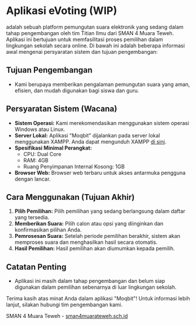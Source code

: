 # Aplikasi eVoting (WIP)



adalah sebuah platform pemungutan suara elektronik yang sedang dalam tahap pengembangan oleh tim Titian Ilmu dari SMAN 4 Muara Teweh. Aplikasi ini bertujuan untuk memfasilitasi proses pemilihan dalam lingkungan sekolah secara online.
Di bawah ini adalah beberapa informasi awal mengenai persyaratan sistem dan tujuan pengembangan:

## Tujuan Pengembangan


- Kami berupaya memberikan pengalaman pemungutan suara yang aman, efisien, dan mudah digunakan bagi siswa dan guru.

## Persyaratan Sistem (Wacana)

- **Sistem Operasi:** Kami merekomendasikan menggunakan sistem operasi Windows atau Linux.
- **Server Lokal:** Aplikasi "Moqbit" dijalankan pada server lokal menggunakan XAMPP. Anda dapat mengunduh XAMPP [di sini](https://www.apachefriends.org/download.html).
- **Spesifikasi Minimal Perangkat:** 
  - CPU: Dual Core
  - RAM: 4GB
  - Ruang Penyimpanan Internal Kosong: 1GB
- **Browser Web:** Browser web terbaru untuk akses antarmuka pengguna dengan lancar.

## Cara Menggunakan (Tujuan Akhir)

1. **Pilih Pemilihan:** Pilih pemilihan yang sedang berlangsung dalam daftar yang tersedia.
2. **Memberikan Suara:** Pilih calon atau opsi yang diinginkan dan konfirmasikan pilihan Anda.
3. **Pemrosesan Suara:** Setelah periode pemilihan berakhir, sistem akan memproses suara dan menghasilkan hasil secara otomatis.
4. **Hasil Pemilihan:** Hasil pemilihan akan diumumkan kepada pemilih.

## Catatan Penting

- Aplikasi  ini masih dalam tahap pengembangan dan belum siap digunakan dalam pemilihan sebenarnya di luar lingkungan sekolah.

Terima kasih atas minat Anda dalam aplikasi "Moqbit"! Untuk informasi lebih lanjut, silakan hubungi tim pengembangan kami.

SMAN 4 Muara Teweh - [sman4muarateweh.sch.id](https://sman4muarateweh.sch.id)
